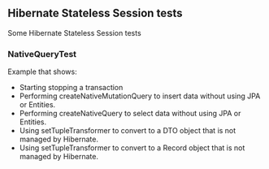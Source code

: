 ## Hibernate Stateless Session tests

Some Hibernate Stateless Session tests

### NativeQueryTest

Example that shows:
- Starting stopping a transaction
- Performing createNativeMutationQuery to insert data without using JPA or Entities.
- Performing createNativeQuery to select data without using JPA or Entities.
- Using setTupleTransformer to convert to a DTO object that is not managed by Hibernate.
- Using setTupleTransformer to convert to a Record object that is not managed by Hibernate.